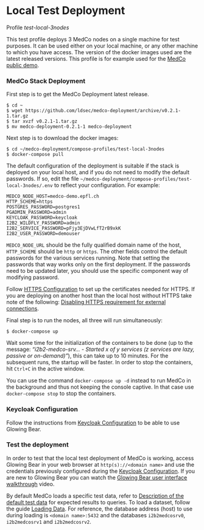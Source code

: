 # Local Test Deployment

Profile _test-local-3nodes_

This test profile deploys 3 MedCo nodes on a single machine for test purposes. It can be used either on your local machine, or any other machine to which you have access. The version of the docker images used are the latest released versions. This profile is for example used for the [MedCo public demo](https://medco-demo.epfl.ch/).

### MedCo Stack Deployment

First step is to get the MedCo Deployment latest release.

```text
$ cd ~
$ wget https://github.com/ldsec/medco-deployment/archive/v0.2.1-1.tar.gz
$ tar xvzf v0.2.1-1.tar.gz
$ mv medco-deployment-0.2.1-1 medco-deployment
```

Next step is to download the docker images:

```text
$ cd ~/medco-deployment/compose-profiles/test-local-3nodes
$ docker-compose pull
```

The default configuration of the deployment is suitable if the stack is deployed on your local host, and if you do not need to modify the default passwords. If so, edit the file `~/medco-deployment/compose-profiles/test-local-3nodes/.env` to reflect your configuration. For example:

```text
MEDCO_NODE_HOST=medco-demo.epfl.ch
HTTP_SCHEME=https
POSTGRES_PASSWORD=postgres1
PGADMIN_PASSWORD=admin
KEYCLOAK_PASSWORD=keycloak
I2B2_WILDFLY_PASSWORD=admin
I2B2_SERVICE_PASSWORD=pFjy3EjDVwLfT2rB9xkK
I2B2_USER_PASSWORD=demouser
```

`MEDCO_NODE_URL` should be the fully qualified domain name of the host, `HTTP_SCHEME` should be `http` or `https`. The other fields control the default passwords for the various services running. Note that setting the passwords that way works only on the first deployment. If the passwords need to be updated later, you should use the specific component way of modifying password.

Follow [HTTPS Configuration](../configuration/https-configuration.md) to set up the certificates needed for HTTPS. If you are deploying on another host than the local host without HTTPS take note of the following: [Disabling HTTPS requirement for external connections](../configuration/keycloak-configuration.md#disabling-https-requirement-for-external-connections).

Final step is to run the nodes, all three will run simultaneously:

```text
$ docker-compose up
```

Wait some time for the initialization of the containers to be done \(up to the message: _“i2b2-medco-srv… - Started x of y services \(z services are lazy, passive or on-demand\)”_\), this can take up to 10 minutes. For the subsequent runs, the startup will be faster. In order to stop the containers, hit `Ctrl+C` in the active window.

You can use the command `docker-compose up -d` instead to run MedCo in the background and thus not keeping the console captive. In that case use `docker-compose stop` to stop the containers.

### Keycloak Configuration

Follow the instructions from [Keycloak Configuration](../configuration/keycloak-configuration.md) to be able to use Glowing Bear.

### Test the deployment

In order to test that the local test deployment of MedCo is working, access Glowing Bear in your web browser at `http(s)://<domain name>` and use the credentials previously configured during the [Keycloak Configuration](../configuration/keycloak-configuration.md). If you are new to Glowing Bear you can watch the [Glowing Bear user interface walkthrough](https://glowingbear.app/) video.

By default MedCo loads a specific test data, refer to  [Description of the default test data](../../developer-guide/description-of-the-default-test-data.md) for expected results to queries. To load a dataset, follow the guide [Loading Data](../loading-data/). For reference, the database address \(host\) to use during loading is `<domain name>:5432` and the databases `i2b2medcosrv0`, `i2b2medcosrv1` and `i2b2medcosrv2`.

